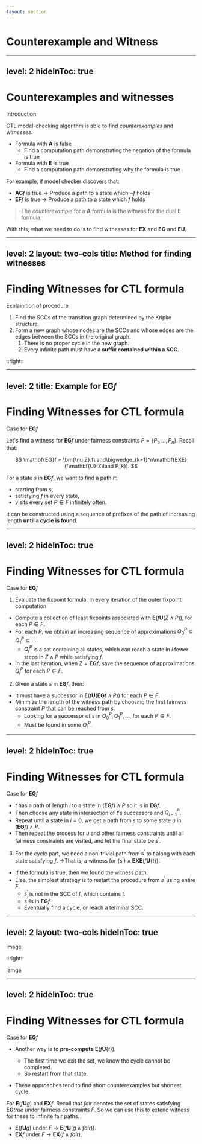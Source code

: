 ```yaml
---
layout: section
---
```

# Counterexample and Witness

---
level: 2
hideInToc: true
---

# Counterexamples and witnesses
Introduction

CTL model-checking algorithm is able to find *counterexamples* and *witnesses*.

- Formula with $\mathbf{A}$ is false
  - Find a computation path demonstrating the negation of the formula is true
- Formula with $\mathbf{E}$ is true
  - Find a computation path demonstrating why the formula is true

For example, if model checker discovers that:

- $\mathbf{AG}f$ is true $\to$ Produce a path to a state which $\neg f$ holds
- $\mathbf{EF}f$ is true $\to$ Produce a path to a state which $f$ holds

> The *counterexample* for a $\mathbf{A}$ formula is the *witness* for the dual $\mathbf{E}$ formula.

With this, what we need to do is to find witnesses for $\mathbf{EX}$ and $\mathbf{EG}$ and $\mathbf{EU}$.

---
level: 2
layout: two-cols
title: Method for finding witnesses
---

# Finding Witnesses for CTL formula
Explainition of procedure

<v-clicks depth="2">

1. Find the SCCs of the transition graph determined by the Kripke structure.
2. Form a new graph whose nodes are the SCCs and whose edges are the edges between the SCCs in the original graph.
   1. There is no proper cycle in the new graph.
   2. Every infinite path must have **a suffix contained within a SCC**.

</v-clicks>

::right::

<Graphs v-click :src="[
  {title: 'Example-1.1', src: '/img/transition-1.svg'},
  {title: 'Example-1.2', src: '/img/transition-2.svg'},
  {title: 'Example-1.3', src: '/img/transition-3.svg'},
  {title: 'Example-1.4', src: '/img/transition-4.svg'},
]" class="mt-8"/>

---
level: 2
title: Example for $\mathbf{EG}f$
---

# Finding Witnesses for CTL formula
Case for $\mathbf{EG}f$

Let's find a witness for $\mathbf{EG}f$ under fairness constraints $F=\{P_1, \dots, P_n\}$. Recall that:

$$
\mathbf{EG}f = \bm{\nu Z}.f\land\bigwedge_{k=1}^n\mathbf{EXE}(f\mathbf{U}(Z\land P_k)).
$$

For a state $s$ in $\mathbf{EG}f$, we want to find a path $\pi$:
- starting from $s$,
- satisfying $f$ in every state,
- visits every set $P\in F$ infinitely often.

It can be constructed using a sequence of prefixes of the path of increasing length **until a cycle is found**.

---
level: 2
hideInToc: true
---

# Finding Witnesses for CTL formula
Case for $\mathbf{EG}f$

1. Evaluate the fixpoint formula. In every iteration of the outer fixpoint computation

- Compute a collection of least fixpoints associated with $\mathbf{E}(f\mathbf{U}(Z\land P))$, for each $P\in F$.
- For each $P$, we obtain an increasing sequence of approximations $Q_0^P\subseteq Q_1^P\subseteq\dots$
  - $Q_i^P$ is a set containing all states, which can reach a state in $i$ fewer steps in $Z\land P$ while satisfying $f$.
- In the last iteration, when $Z=\mathbf{EG}f$, save the sequence of approximations $Q_i^P$ for each $P\in F$.

2. Given a state $s$ in $\mathbf{EG}f$, then:
- It must have a successor in $\mathbf{E}(f\mathbf{U}(\mathbf{EG}f\land P))$ for each $P\in F$.
- Minimize the length of the witness path by choosing the first fairness constraint $P$ that can be reached from $s$.
  - Looking for a successor of $s$ in $Q_0^P, Q_1^P, \dots$, for each $P\in F$.
  - Must be found in some $Q_i^P$.

---
level: 2
hideInToc: true
---

# Finding Witnesses for CTL formula
Case for $\mathbf{EG}f$

- $t$ has a path of length $i$ to a state in $(\mathbf{EG}f)\land P$ so it is in $\mathbf{EG}f$.
- Then choose any state in intersection of $t$'s successors and $Q_{i-1}^P$.
- Repeat until a state in $i=0$, we get a path from $s$ to some state $u$ in $(\mathbf{EG}f)\land P$.
- Then repeat the process for $u$ and other fairness constraints until all fairness constraints are visited, and let the final state be $s^\prime$.

3. For the cycle part, we need a non-trivial path from $s^\prime$ to $t$ along with each state satisfying $f$. 
→That is, a witness for $\{s^\prime\}\land\mathbf{EXE}(f\mathbf{U}\{t\})$.

- If the formula is true, then we found the witness path.
- Else, the simplest strategy is to restart the procedure from $s^\prime$ using entire $F$.
  - $s^\prime$ is not in the SCC of f, which contains $t$.
  - $s^\prime$ is in $\mathbf{EG}f$
  - Eventually find a cycle, or reach a terminal SCC.

---
level: 2
layout: two-cols
hideInToc: true
---


image 

::right::

iamge

---
level: 2
hideInToc: true
---

# Finding Witnesses for CTL formula
Case for $\mathbf{EG}f$

- Another way is to **pre-compute** $\mathbf{E}(f\mathbf{U}\{t\})$.
  - The first time we exit the set, we know the cycle cannot be completed.
  - So restart from that state.

- These approaches tend to find short counterexamples but shortest cycle.

For $\mathbf{E}(f\mathbf{U}g)$ and $\mathbf{EX}f$. Recall that $\mathit{fair}$ denotes the set of states satisfying $\mathbf{EG}\mathit{true}$ under fairness constraints $F$. So we can use this to extend witness for these to infinite fair paths.
- $\mathbf{E}(f\mathbf{U}g)$ under $F$ $\to$ $\mathbf{E}(f\mathbf{U}(g\land\mathit{fair}))$.
- $\mathbf{EX}f$ under $F$ $\to$ $\mathbf{EX}(f\land\mathit{fair})$.